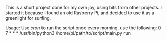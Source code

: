 This is a short project done for my own joy, using bits from other projects.
I started it because I found an old Rasberry Pi, and decided to use it as a greenlight for surfing.

Usage:
Use _cron_ to run the script once every morning, use the following:
0 7 * * * /usr/bin/python3 /home/pi/path/to/script/main.py run
